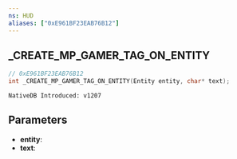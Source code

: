 ```yaml
---
ns: HUD
aliases: ["0xE961BF23EAB76B12"]
---
```

## _CREATE_MP_GAMER_TAG_ON_ENTITY

```c
// 0xE961BF23EAB76B12
int _CREATE_MP_GAMER_TAG_ON_ENTITY(Entity entity, char* text);
```

```
NativeDB Introduced: v1207
```

## Parameters
* **entity**:
* **text**:
